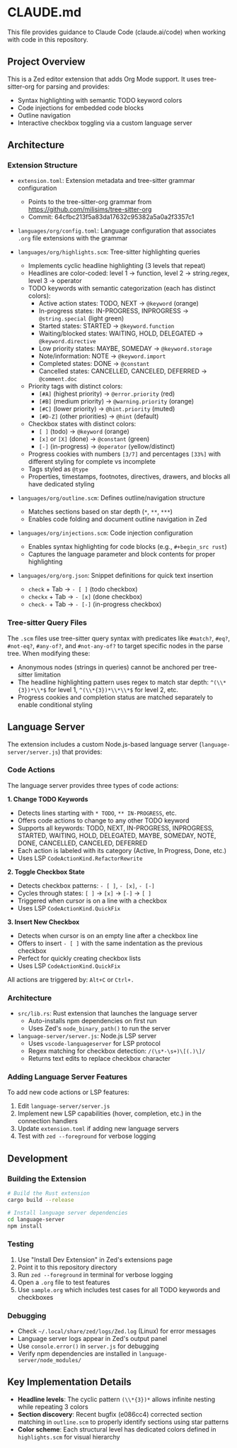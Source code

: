 # CLAUDE.md

This file provides guidance to Claude Code (claude.ai/code) when working with code in this repository.

## Project Overview

This is a Zed editor extension that adds Org Mode support. It uses tree-sitter-org for parsing and provides:
- Syntax highlighting with semantic TODO keyword colors
- Code injections for embedded code blocks
- Outline navigation
- Interactive checkbox toggling via a custom language server

## Architecture

### Extension Structure

- `extension.toml`: Extension metadata and tree-sitter grammar configuration
  - Points to the tree-sitter-org grammar from https://github.com/milisims/tree-sitter-org
  - Commit: 64cfbc213f5a83da17632c95382a5a0a2f3357c1

- `languages/org/config.toml`: Language configuration that associates `.org` file extensions with the grammar

- `languages/org/highlights.scm`: Tree-sitter highlighting queries
  - Implements cyclic headline highlighting (3 levels that repeat)
  - Headlines are color-coded: level 1 → function, level 2 → string.regex, level 3 → operator
  - TODO keywords with semantic categorization (each has distinct colors):
    - Active action states: TODO, NEXT → `@keyword` (orange)
    - In-progress states: IN-PROGRESS, INPROGRESS → `@string.special` (light green)
    - Started states: STARTED → `@keyword.function`
    - Waiting/blocked states: WAITING, HOLD, DELEGATED → `@keyword.directive`
    - Low priority states: MAYBE, SOMEDAY → `@keyword.storage`
    - Note/information: NOTE → `@keyword.import`
    - Completed states: DONE → `@constant`
    - Cancelled states: CANCELLED, CANCELED, DEFERRED → `@comment.doc`
  - Priority tags with distinct colors:
    - `[#A]` (highest priority) → `@error.priority` (red)
    - `[#B]` (medium priority) → `@warning.priority` (orange)
    - `[#C]` (lower priority) → `@hint.priority` (muted)
    - `[#D-Z]` (other priorities) → `@hint` (default)
  - Checkbox states with distinct colors:
    - `[ ]` (todo) → `@keyword` (orange)
    - `[x]` or `[X]` (done) → `@constant` (green)
    - `[-]` (in-progress) → `@operator` (yellow/distinct)
  - Progress cookies with numbers `[3/7]` and percentages `[33%]` with different styling for complete vs incomplete
  - Tags styled as `@type`
  - Properties, timestamps, footnotes, directives, drawers, and blocks all have dedicated styling

- `languages/org/outline.scm`: Defines outline/navigation structure
  - Matches sections based on star depth (`*`, `**`, `***`)
  - Enables code folding and document outline navigation in Zed

- `languages/org/injections.scm`: Code injection configuration
  - Enables syntax highlighting for code blocks (e.g., `#+begin_src rust`)
  - Captures the language parameter and block contents for proper highlighting

- `languages/org/org.json`: Snippet definitions for quick text insertion
  - `check` + Tab → `- [ ]` (todo checkbox)
  - `checkx` + Tab → `- [x]` (done checkbox)
  - `check-` + Tab → `- [-]` (in-progress checkbox)

### Tree-sitter Query Files

The `.scm` files use tree-sitter query syntax with predicates like `#match?`, `#eq?`, `#not-eq?`, `#any-of?`, and `#not-any-of?` to target specific nodes in the parse tree. When modifying these:

- Anonymous nodes (strings in queries) cannot be anchored per tree-sitter limitation
- The headline highlighting pattern uses regex to match star depth: `^(\\*{3})*\\*$` for level 1, `^(\\*{3})*\\*\\*$` for level 2, etc.
- Progress cookies and completion status are matched separately to enable conditional styling

## Language Server

The extension includes a custom Node.js-based language server (`language-server/server.js`) that provides:

### Code Actions

The language server provides three types of code actions:

**1. Change TODO Keywords**
- Detects lines starting with `* TODO`, `** IN-PROGRESS`, etc.
- Offers code actions to change to any other TODO keyword
- Supports all keywords: TODO, NEXT, IN-PROGRESS, INPROGRESS, STARTED, WAITING, HOLD, DELEGATED, MAYBE, SOMEDAY, NOTE, DONE, CANCELLED, CANCELED, DEFERRED
- Each action is labeled with its category (Active, In Progress, Done, etc.)
- Uses LSP `CodeActionKind.RefactorRewrite`

**2. Toggle Checkbox State**
- Detects checkbox patterns: `- [ ]`, `- [x]`, `- [-]`
- Cycles through states: `[ ]` → `[x]` → `[-]` → `[ ]`
- Triggered when cursor is on a line with a checkbox
- Uses LSP `CodeActionKind.QuickFix`

**3. Insert New Checkbox**
- Detects when cursor is on an empty line after a checkbox line
- Offers to insert `- [ ]` with the same indentation as the previous checkbox
- Perfect for quickly creating checkbox lists
- Uses LSP `CodeActionKind.QuickFix`

All actions are triggered by: `Alt+C` or `Ctrl+.`

### Architecture

- `src/lib.rs`: Rust extension that launches the language server
  - Auto-installs npm dependencies on first run
  - Uses Zed's `node_binary_path()` to run the server
- `language-server/server.js`: Node.js LSP server
  - Uses `vscode-languageserver` for LSP protocol
  - Regex matching for checkbox detection: `/(\s*-\s+)\[(.)\]/`
  - Returns text edits to replace checkbox character

### Adding Language Server Features

To add new code actions or LSP features:
1. Edit `language-server/server.js`
2. Implement new LSP capabilities (hover, completion, etc.) in the connection handlers
3. Update `extension.toml` if adding new language servers
4. Test with `zed --foreground` for verbose logging

## Development

### Building the Extension

```bash
# Build the Rust extension
cargo build --release

# Install language server dependencies
cd language-server
npm install
```

### Testing

1. Use "Install Dev Extension" in Zed's extensions page
2. Point it to this repository directory
3. Run `zed --foreground` in terminal for verbose logging
4. Open a `.org` file to test features
5. Use `sample.org` which includes test cases for all TODO keywords and checkboxes

### Debugging

- Check `~/.local/share/zed/logs/Zed.log` (Linux) for error messages
- Language server logs appear in Zed's output panel
- Use `console.error()` in `server.js` for debugging
- Verify npm dependencies are installed in `language-server/node_modules/`

## Key Implementation Details

- **Headline levels**: The cyclic pattern `(\\*{3})*` allows infinite nesting while repeating 3 colors
- **Section discovery**: Recent bugfix (e086cc4) corrected section matching in `outline.scm` to properly identify sections using star patterns
- **Color scheme**: Each structural level has dedicated colors defined in `highlights.scm` for visual hierarchy
